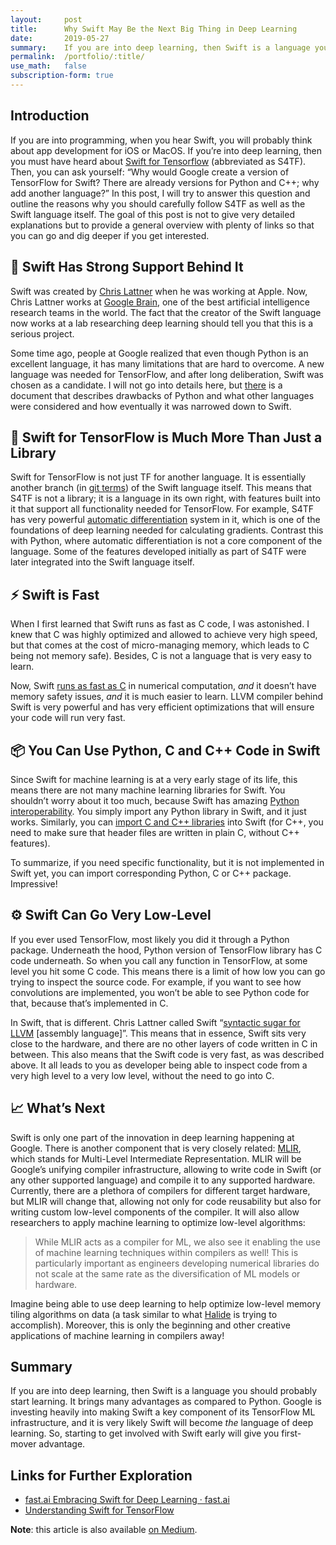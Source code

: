```yaml
---
layout:     post
title:      Why Swift May Be the Next Big Thing in Deep Learning
date:       2019-05-27
summary:    If you are into deep learning, then Swift is a language you should probably start learning. Why? Learn in this post.
permalink:	/portfolio/:title/
use_math:	false
subscription-form: true
---
```


## Introduction

If you are into programming, when you hear Swift, you will probably think about app development for iOS or MacOS. If you’re into deep learning, then you must have heard about [Swift for Tensorflow](https://www.tensorflow.org/swift/) (abbreviated as S4TF). Then, you can ask yourself: “Why would Google create a version of TensorFlow for Swift? There are already versions for Python and C++; why add another language?” In this post, I will try to answer this question and outline the reasons why you should carefully follow  S4TF as well as the Swift language itself. The goal of this post is not to give very detailed explanations but to provide a general overview with plenty of links so that you can go and dig deeper if you get interested.

## 🧠 Swift Has Strong Support Behind It
Swift was created by [Chris Lattner](https://en.wikipedia.org/wiki/Chris_Lattner) when he was working at Apple. Now, Chris Lattner works at [Google Brain](https://ai.google/research/teams/brain), one of the best artificial intelligence research teams in the world. The fact that the creator of the Swift language now works at a lab researching deep learning should tell you that this is a serious project. 

Some time ago, people at Google realized that even though Python is an excellent language, it has many limitations that are hard to overcome. A new language was needed for TensorFlow, and after long deliberation, Swift was chosen as a candidate. I will not go into details here, but [there](https://github.com/tensorflow/swift/blob/master/docs/WhySwiftForTensorFlow.md) is a document that describes drawbacks of Python and what other languages were considered and how eventually it was narrowed down to Swift.

## 💪 Swift for TensorFlow is Much More Than Just a Library
Swift for TensorFlow is not just TF for another language. It is essentially another branch (in [git terms](https://git-scm.com/book/en/v1/Git-Branching-What-a-Branch-Is)) of the Swift language itself. This means that S4TF is not a library; it is a language in its own right, with features built into it that support all functionality needed for TensorFlow. For example, S4TF has very powerful [automatic differentiation](https://github.com/tensorflow/swift/blob/master/docs/AutomaticDifferentiation.md) system in it, which is one of the foundations of deep learning needed for calculating gradients. Contrast this with Python, where automatic differentiation is not a core component of the language. Some of the features developed initially as part of S4TF were later integrated into the Swift language itself.

## ⚡️ Swift is Fast
When I first learned that Swift runs as fast as C code, I was astonished. I knew that C was highly optimized and allowed to achieve very high speed, but that comes at the cost of micro-managing memory, which leads to C being not memory safe). Besides, C is not a language that is very easy to learn. 

Now, Swift [runs as fast as C](https://www.fast.ai/2019/01/10/swift-numerics/) in numerical computation, *and* it doesn’t have memory safety issues, *and* it is much easier to learn. LLVM compiler behind Swift is very powerful and has very efficient optimizations that will ensure your code will run very fast.

## 📦 You Can Use Python, C and C++ Code in Swift
Since Swift for machine learning is at a very early stage of its life, this means there are not many machine learning libraries for Swift. You shouldn’t worry about it too much, because Swift has amazing [Python interoperability](https://github.com/tensorflow/swift/blob/master/docs/PythonInteroperability.md). You simply import any Python library in Swift, and it just works. Similarly, you can [import C and C++ libraries](https://oleb.net/blog/2017/12/importing-c-library-into-swift/) into Swift (for C++, you need to make sure that header files are written in plain C, without C++ features).

To summarize, if you need specific functionality, but it is not implemented in Swift yet, you can import corresponding Python, C or C++ package. Impressive!

## ⚙️ Swift Can Go Very Low-Level
If you ever used TensorFlow, most likely you did it through a Python package. Underneath the hood, Python version of TensorFlow library has C code underneath. So when you call any function in TensorFlow, at some level you hit some C code. This means there is a limit of how low you can go trying to inspect the source code. For example, if you want to see how convolutions are implemented, you won’t be able to see Python code for that, because that’s implemented in C. 

In Swift, that is different. Chris Lattner called Swift  “[syntactic sugar for LLVM](https://www.fast.ai/2019/03/06/fastai-swift/) [assembly language]”. This means that in essence, Swift sits very close to the hardware, and there are no other layers of code written in C in between. This also means that the Swift code is very fast, as was described above. It all leads to you as developer being able to inspect code from a very high level to a very low level, without the need to go into C.

## 📈 What’s Next
Swift is only one part of the innovation in deep learning happening at Google. There is another component that is very closely related: [MLIR](https://medium.com/tensorflow/mlir-a-new-intermediate-representation-and-compiler-framework-beba999ed18d), which stands for Multi-Level Intermediate Representation. MLIR will be Google’s unifying compiler infrastructure, allowing to write code in Swift (or any other supported language) and compile it to any supported hardware. Currently, there are a plethora of compilers for different target hardware, but MLIR will change that, allowing not only for code reusability but also for writing custom low-level components of the compiler. It will also allow researchers to apply machine learning to optimize low-level algorithms:

> While MLIR acts as a compiler for ML, we also see it enabling the use of machine learning techniques within compilers as well! This is particularly important as engineers developing numerical libraries do not scale at the same rate as the diversification of ML models or hardware.

Imagine being able to use deep learning to help optimize low-level memory tiling algorithms on data (a task similar to what [Halide](https://www.youtube.com/watch?v=3uiEyEKji0M) is trying to accomplish). Moreover, this is only the beginning and other creative applications of machine learning in compilers away!

## Summary
If you are into deep learning, then Swift is a language you should probably start learning. It brings many advantages as compared to Python. Google is investing heavily into making Swift a key component of its TensorFlow ML infrastructure, and it is very likely Swift will become *the* language of deep learning. So, starting to get involved with Swift early will give you first-mover advantage.

## Links for Further Exploration
* [fast.ai Embracing Swift for Deep Learning · fast.ai](https://www.fast.ai/2019/03/06/fastai-swift/)
* [Understanding Swift for TensorFlow](https://towardsdatascience.com/machine-learning-with-swift-for-tensorflow-9167df128912)

**Note**: this article is also available [on Medium](https://towardsdatascience.com/why-swift-may-be-the-next-big-thing-in-deep-learning-f3f6a638ca72).